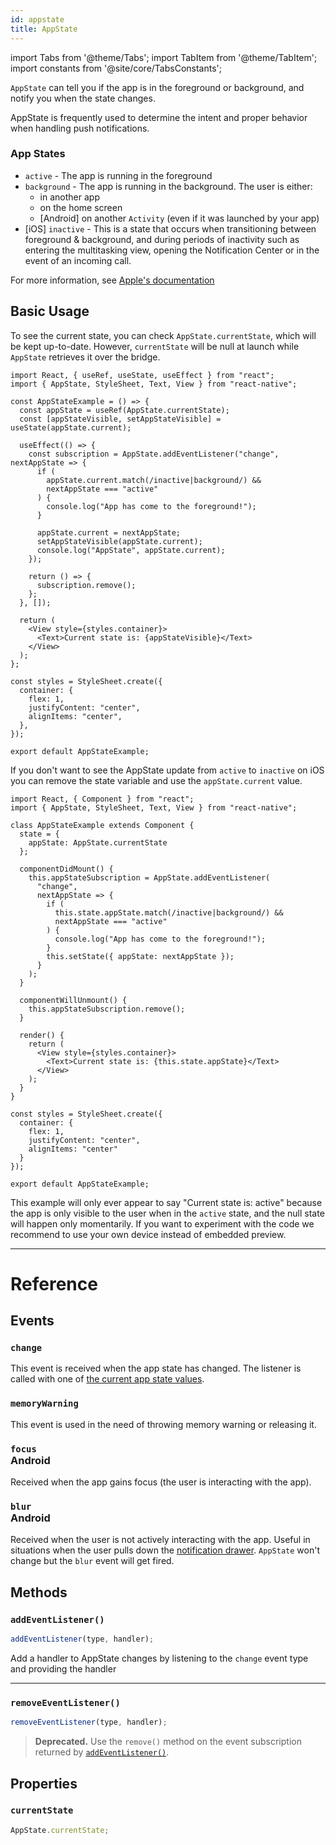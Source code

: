 ```yaml
---
id: appstate
title: AppState
---
```


import Tabs from '@theme/Tabs'; import TabItem from '@theme/TabItem'; import constants from '@site/core/TabsConstants';

`AppState` can tell you if the app is in the foreground or background, and notify you when the state changes.

AppState is frequently used to determine the intent and proper behavior when handling push notifications.

### App States

- `active` - The app is running in the foreground
- `background` - The app is running in the background. The user is either:
  - in another app
  - on the home screen
  - [Android] on another `Activity` (even if it was launched by your app)
- [iOS] `inactive` - This is a state that occurs when transitioning between foreground & background, and during periods of inactivity such as entering the multitasking view, opening the Notification Center or in the event of an incoming call.

For more information, see [Apple's documentation](https://developer.apple.com/documentation/uikit/app_and_scenes/managing_your_app_s_life_cycle)

## Basic Usage

To see the current state, you can check `AppState.currentState`, which will be kept up-to-date. However, `currentState` will be null at launch while `AppState` retrieves it over the bridge.

<Tabs groupId="syntax" defaultValue={constants.defaultSyntax} values={constants.syntax}>
<TabItem value="functional">

```SnackPlayer name=AppState%20Function%20Component%20Example
import React, { useRef, useState, useEffect } from "react";
import { AppState, StyleSheet, Text, View } from "react-native";

const AppStateExample = () => {
  const appState = useRef(AppState.currentState);
  const [appStateVisible, setAppStateVisible] = useState(appState.current);

  useEffect(() => {
    const subscription = AppState.addEventListener("change", nextAppState => {
      if (
        appState.current.match(/inactive|background/) &&
        nextAppState === "active"
      ) {
        console.log("App has come to the foreground!");
      }

      appState.current = nextAppState;
      setAppStateVisible(appState.current);
      console.log("AppState", appState.current);
    });

    return () => {
      subscription.remove();
    };
  }, []);

  return (
    <View style={styles.container}>
      <Text>Current state is: {appStateVisible}</Text>
    </View>
  );
};

const styles = StyleSheet.create({
  container: {
    flex: 1,
    justifyContent: "center",
    alignItems: "center",
  },
});

export default AppStateExample;
```

If you don't want to see the AppState update from `active` to `inactive` on iOS you can remove the state variable and use the `appState.current` value.

</TabItem>
<TabItem value="classical">

```SnackPlayer name=AppState%20Class%20Component%20Example
import React, { Component } from "react";
import { AppState, StyleSheet, Text, View } from "react-native";

class AppStateExample extends Component {
  state = {
    appState: AppState.currentState
  };

  componentDidMount() {
    this.appStateSubscription = AppState.addEventListener(
      "change",
      nextAppState => {
        if (
          this.state.appState.match(/inactive|background/) &&
          nextAppState === "active"
        ) {
          console.log("App has come to the foreground!");
        }
        this.setState({ appState: nextAppState });
      }
    );
  }

  componentWillUnmount() {
    this.appStateSubscription.remove();
  }

  render() {
    return (
      <View style={styles.container}>
        <Text>Current state is: {this.state.appState}</Text>
      </View>
    );
  }
}

const styles = StyleSheet.create({
  container: {
    flex: 1,
    justifyContent: "center",
    alignItems: "center"
  }
});

export default AppStateExample;
```

</TabItem>
</Tabs>

This example will only ever appear to say "Current state is: active" because the app is only visible to the user when in the `active` state, and the null state will happen only momentarily. If you want to experiment with the code we recommend to use your own device instead of embedded preview.

---

# Reference

## Events

### `change`

This event is received when the app state has changed. The listener is called with one of [the current app state values](appstate#app-states).

### `memoryWarning`

This event is used in the need of throwing memory warning or releasing it.

### `focus` <div class="label android">Android</div>

Received when the app gains focus (the user is interacting with the app).

### `blur` <div class="label android">Android</div>

Received when the user is not actively interacting with the app. Useful in situations when the user pulls down the [notification drawer](https://developer.android.com/guide/topics/ui/notifiers/notifications#bar-and-drawer). `AppState` won't change but the `blur` event will get fired.

## Methods

### `addEventListener()`

```jsx
addEventListener(type, handler);
```

Add a handler to AppState changes by listening to the `change` event type and providing the handler

---

### `removeEventListener()`

```jsx
removeEventListener(type, handler);
```

> **Deprecated.** Use the `remove()` method on the event subscription returned by [`addEventListener()`](#addeventlistener).

## Properties

### `currentState`

```jsx
AppState.currentState;
```
